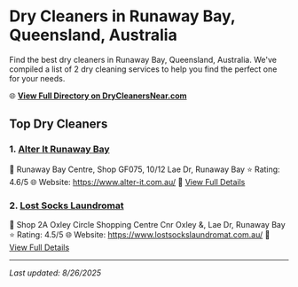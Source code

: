 # Dry Cleaners in Runaway Bay, Queensland, Australia

Find the best dry cleaners in Runaway Bay, Queensland, Australia. We've compiled a list of 2 dry cleaning services to help you find the perfect one for your needs.

🌐 **[View Full Directory on DryCleanersNear.com](https://drycleanersnear.com/city/Australia/Queensland/Runaway%20Bay)**

## Top Dry Cleaners

### 1. [Alter It Runaway Bay](https://drycleanersnear.com/dryCleaner/68aa73d039cc7c0899005e83/alter-it-runaway-bay)
📍 Runaway Bay Centre, Shop GF075, 10/12 Lae Dr, Runaway Bay
⭐ Rating: 4.6/5
🌐 Website: https://www.alter-it.com.au/
🔗 [View Full Details](https://drycleanersnear.com/dryCleaner/68aa73d039cc7c0899005e83/alter-it-runaway-bay)

### 2. [Lost Socks Laundromat](https://drycleanersnear.com/dryCleaner/68aa73bb39cc7c0899005ddd/lost-socks-laundromat)
📍 Shop 2A Oxley Circle Shopping Centre Cnr Oxley &, Lae Dr, Runaway Bay
⭐ Rating: 4.5/5
🌐 Website: https://www.lostsockslaundromat.com.au/
🔗 [View Full Details](https://drycleanersnear.com/dryCleaner/68aa73bb39cc7c0899005ddd/lost-socks-laundromat)


---

*Last updated: 8/26/2025*
